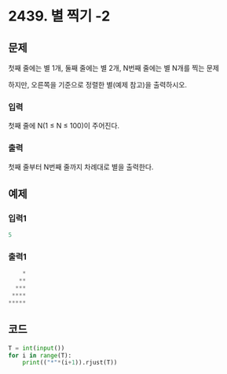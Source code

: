 # 2439. 별 찍기 -2



## 문제

첫째 줄에는 별 1개, 둘째 줄에는 별 2개, N번째 줄에는 별 N개를 찍는 문제

하지만, 오른쪽을 기준으로 정렬한 별(예제 참고)을 출력하시오.

### 입력

첫째 줄에 N(1 ≤ N ≤ 100)이 주어진다.

### 출력

첫째 줄부터 N번째 줄까지 차례대로 별을 출력한다.



## 예제

### 입력1

```python
5
```

### 출력1

```python
    *
   **
  ***
 ****
*****
```





## 코드

```python
T = int(input())
for i in range(T):
    print(("*"*(i+1)).rjust(T))
```













